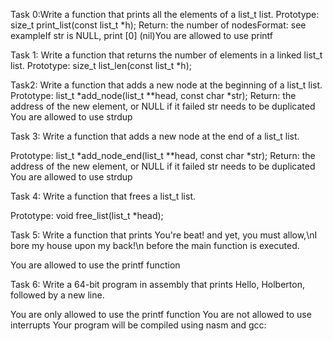 Task 0:Write a function that prints all the elements of a list_t list.
Prototype: size_t print_list(const list_t *h); Return: the number of nodesFormat: see exampleIf str is NULL, print [0] (nil)You are allowed to use printf

Task 1: Write a function that returns the number of elements in a linked list_t list.
Prototype: size_t list_len(const list_t *h);

Task2: Write a function that adds a new node at the beginning of a list_t list. Prototype: list_t *add_node(list_t **head, const char *str); Return: the address of the new element, or NULL if it failed str needs to be duplicated You are allowed to use strdup

Task 3: Write a function that adds a new node at the end of a list_t list.

Prototype: list_t *add_node_end(list_t **head, const char *str);
Return: the address of the new element, or NULL if it failed
str needs to be duplicated
You are allowed to use strdup

Task 4: Write a function that frees a list_t list.

Prototype: void free_list(list_t *head);

Task 5: Write a function that prints You're beat! and yet, you must allow,\nI bore my house upon my back!\n before the main function is executed.

You are allowed to use the printf function

Task 6: Write a 64-bit program in assembly that prints Hello, Holberton, followed by a new line.

You are only allowed to use the printf function
You are not allowed to use interrupts
Your program will be compiled using nasm and gcc:
